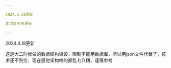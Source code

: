 ```yaml
---

2024.5.30更新

本项目不再更新

---
```


2024.4.18更新

这是大二时候做的数据结构课设，限制不能用数据库，所以用json文件代替了，技术还不到位，现在感觉架构啥的都乱七八糟，谨慎参考
